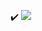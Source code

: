 <a>:heavy_check_mark:</a>
<img src="https://img.shields.io/badge/java-007396?style=flat-square&logo=Java&logoColor=black"/>

<!---
eugene225/eugene225 is a ✨ special ✨ repository because its `README.md` (this file) appears on your GitHub profile.
You can click the Preview link to take a look at your changes.
--->
